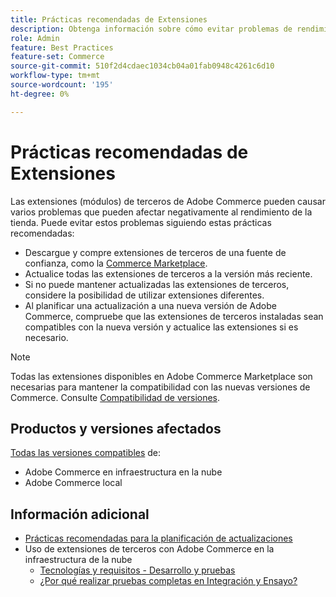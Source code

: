```yaml
---
title: Prácticas recomendadas de Extensiones
description: Obtenga información sobre cómo evitar problemas de rendimiento causados por extensiones de Adobe Commerce de terceros.
role: Admin
feature: Best Practices
feature-set: Commerce
source-git-commit: 510f2d4cdaec1034cb04a01fab0948c4261c6d10
workflow-type: tm+mt
source-wordcount: '195'
ht-degree: 0%

---
```



# Prácticas recomendadas de Extensiones

Las extensiones (módulos) de terceros de Adobe Commerce pueden causar varios problemas que pueden afectar negativamente al rendimiento de la tienda. Puede evitar estos problemas siguiendo estas prácticas recomendadas:

- Descargue y compre extensiones de terceros de una fuente de confianza, como la [Commerce Marketplace](https://marketplace.magento.com/extensions.html).
- Actualice todas las extensiones de terceros a la versión más reciente.
- Si no puede mantener actualizadas las extensiones de terceros, considere la posibilidad de utilizar extensiones diferentes.
- Al planificar una actualización a una nueva versión de Adobe Commerce, compruebe que las extensiones de terceros instaladas sean compatibles con la nueva versión y actualice las extensiones si es necesario.

>[!NOTE]
>
> Todas las extensiones disponibles en Adobe Commerce Marketplace son necesarias para mantener la compatibilidad con las nuevas versiones de Commerce. Consulte [Compatibilidad de versiones](https://developer.adobe.com/commerce/marketplace/guides/sellers/compatibility/releases/).

## Productos y versiones afectados

[Todas las versiones compatibles](../../../release/versions.md) de:

- Adobe Commerce en infraestructura en la nube
- Adobe Commerce local

## Información adicional

- [Prácticas recomendadas para la planificación de actualizaciones](../../../upgrade/prepare/best-practices.md)
- Uso de extensiones de terceros con Adobe Commerce en la infraestructura de la nube
   - [Tecnologías y requisitos - Desarrollo y pruebas](https://devdocs.magento.com/cloud/requirements/cloud-requirements.html#cloud-req-devtest)
   - [¿Por qué realizar pruebas completas en Integración y Ensayo?](https://devdocs.magento.com/cloud/live/live.html#whytest)
